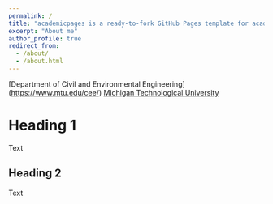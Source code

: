 ```yaml
---
permalink: /
title: "academicpages is a ready-to-fork GitHub Pages template for academic personal websites"
excerpt: "About me"
author_profile: true
redirect_from: 
  - /about/
  - /about.html
---
```


[Department of Civil and Environmental Engineering] (https://www.mtu.edu/cee/)
[Michigan Technological University](https://www.mtu.edu)


Heading 1
======
Text

Heading 2
------
Text

